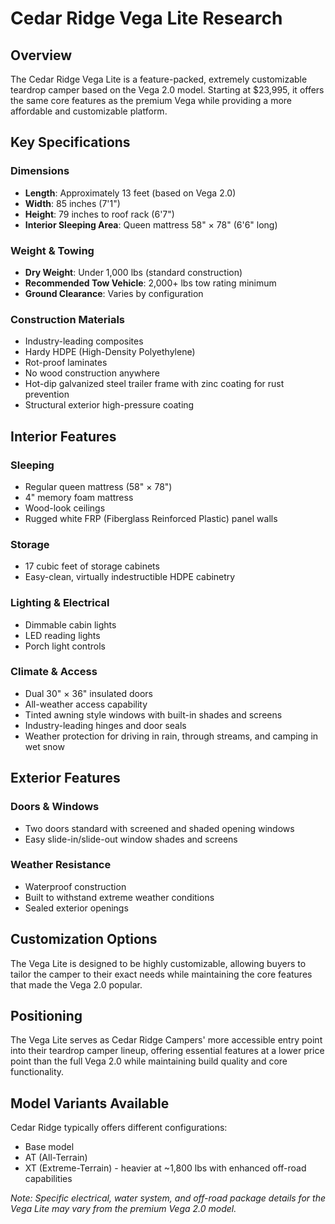 # Cedar Ridge Vega Lite Research

## Overview
The Cedar Ridge Vega Lite is a feature-packed, extremely customizable teardrop camper based on the Vega 2.0 model. Starting at $23,995, it offers the same core features as the premium Vega while providing a more affordable and customizable platform.

## Key Specifications

### Dimensions
- **Length**: Approximately 13 feet (based on Vega 2.0)
- **Width**: 85 inches (7'1")
- **Height**: 79 inches to roof rack (6'7")
- **Interior Sleeping Area**: Queen mattress 58" × 78" (6'6" long)

### Weight & Towing
- **Dry Weight**: Under 1,000 lbs (standard construction)
- **Recommended Tow Vehicle**: 2,000+ lbs tow rating minimum
- **Ground Clearance**: Varies by configuration

### Construction Materials
- Industry-leading composites
- Hardy HDPE (High-Density Polyethylene)
- Rot-proof laminates
- No wood construction anywhere
- Hot-dip galvanized steel trailer frame with zinc coating for rust prevention
- Structural exterior high-pressure coating

## Interior Features

### Sleeping
- Regular queen mattress (58" × 78")
- 4" memory foam mattress
- Wood-look ceilings
- Rugged white FRP (Fiberglass Reinforced Plastic) panel walls

### Storage
- 17 cubic feet of storage cabinets
- Easy-clean, virtually indestructible HDPE cabinetry

### Lighting & Electrical
- Dimmable cabin lights
- LED reading lights
- Porch light controls

### Climate & Access
- Dual 30" × 36" insulated doors
- All-weather access capability
- Tinted awning style windows with built-in shades and screens
- Industry-leading hinges and door seals
- Weather protection for driving in rain, through streams, and camping in wet snow

## Exterior Features

### Doors & Windows
- Two doors standard with screened and shaded opening windows
- Easy slide-in/slide-out window shades and screens

### Weather Resistance
- Waterproof construction
- Built to withstand extreme weather conditions
- Sealed exterior openings

## Customization Options
The Vega Lite is designed to be highly customizable, allowing buyers to tailor the camper to their exact needs while maintaining the core features that made the Vega 2.0 popular.

## Positioning
The Vega Lite serves as Cedar Ridge Campers' more accessible entry point into their teardrop camper lineup, offering essential features at a lower price point than the full Vega 2.0 while maintaining build quality and core functionality.

## Model Variants Available
Cedar Ridge typically offers different configurations:
- Base model
- AT (All-Terrain) 
- XT (Extreme-Terrain) - heavier at ~1,800 lbs with enhanced off-road capabilities

*Note: Specific electrical, water system, and off-road package details for the Vega Lite may vary from the premium Vega 2.0 model.*